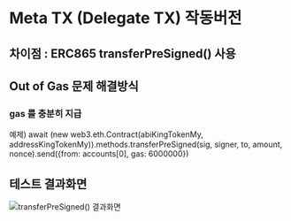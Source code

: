 
# Meta TX (Delegate TX) 작동버전                <br>

## 차이점 : ERC865  transferPreSigned()  사용       <br>

## Out of Gas 문제 해결방식     <br>
### gas 를 충분히 지급         <br>
예제) 
await (new web3.eth.Contract(abiKingTokenMy, addressKingTokenMy)).methods.transferPreSigned(sig, signer, to, amount, nonce).send({from: accounts[0], gas: 6000000})   <br>

## 테스트 결과화면
![transferPreSigned() 결과화면](https://user-images.githubusercontent.com/24896007/68275763-e1746580-00af-11ea-9a42-a639f00b8933.png)